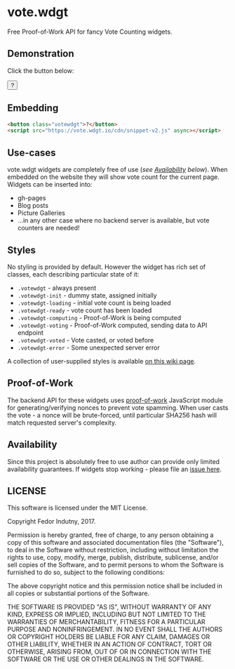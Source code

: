 # vote.wdgt

Free Proof-of-Work API for fancy Vote Counting widgets.

## Demonstration

Click the button below:

<button class="votewdgt">?</button>

## Embedding

```html
<button class="votewdgt">?</button>
<script src="https://vote.wdgt.io/cdn/snippet-v2.js" async></script>
```

## Use-cases

vote.wdgt widgets are completely free of use (_see [Availability][2] below_).
When embedded on the website they will show vote count for the current page.
Widgets can be inserted into:

* gh-pages
* Blog posts
* Picture Galleries
* ...in any other case where no backend server is available, but vote counters
  are needed!

## Styles

No styling is provided by default. However the widget has rich set of classes,
each describing particular state of it:

* `.votewdgt` - always present
* `.votewdgt-init` - dummy state, assigned initially
* `.votewdgt-loading` - initial vote count is being loaded
* `.votewdgt-ready` - vote count has been loaded
* `.votewdgt-computing` - Proof-of-Work is being computed
* `.votewdgt-voting` - Proof-of-Work computed, sending data to API endpoint
* `.votewdgt-voted` - Vote casted, or voted before
* `.votewdgt-error` - Some unexpected server error

A collection of user-supplied styles is available [on this wiki page][3].

## Proof-of-Work

The backend API for these widgets uses [proof-of-work][1] JavaScript module for
generating/verifying nonces to prevent vote spamming. When user casts the
vote - a nonce will be brute-forced, until particular SHA256 hash will match
requested server's complexity.

## Availability

Since this project is absolutely free to use author can provide only limited
availability guarantees. If widgets stop working - please file an
[issue here][0].

## LICENSE

This software is licensed under the MIT License.

Copyright Fedor Indutny, 2017.

Permission is hereby granted, free of charge, to any person obtaining a
copy of this software and associated documentation files (the
"Software"), to deal in the Software without restriction, including
without limitation the rights to use, copy, modify, merge, publish,
distribute, sublicense, and/or sell copies of the Software, and to permit
persons to whom the Software is furnished to do so, subject to the
following conditions:

The above copyright notice and this permission notice shall be included
in all copies or substantial portions of the Software.

THE SOFTWARE IS PROVIDED "AS IS", WITHOUT WARRANTY OF ANY KIND, EXPRESS
OR IMPLIED, INCLUDING BUT NOT LIMITED TO THE WARRANTIES OF
MERCHANTABILITY, FITNESS FOR A PARTICULAR PURPOSE AND NONINFRINGEMENT. IN
NO EVENT SHALL THE AUTHORS OR COPYRIGHT HOLDERS BE LIABLE FOR ANY CLAIM,
DAMAGES OR OTHER LIABILITY, WHETHER IN AN ACTION OF CONTRACT, TORT OR
OTHERWISE, ARISING FROM, OUT OF OR IN CONNECTION WITH THE SOFTWARE OR THE
USE OR OTHER DEALINGS IN THE SOFTWARE.

[0]: https://github.com/indutny/vote.wdgt/issues
[1]: https://github.com/indutny/proof-of-work#technique
[2]: https://indutny.github.io/vote.wdgt/#availability
[3]: https://github.com/indutny/vote.wdgt/wiki/User-Styles

